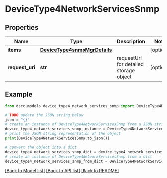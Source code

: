 # DeviceType4NetworkServicesSnmp


## Properties

Name | Type | Description | Notes
------------ | ------------- | ------------- | -------------
**items** | [**DeviceType4snmpMgrDetails**](DeviceType4snmpMgrDetails.md) |  | [optional] 
**request_uri** | **str** | requestUri for detailed storage object               | [optional] 

## Example

```python
from dscc.models.device_type4_network_services_snmp import DeviceType4NetworkServicesSnmp

# TODO update the JSON string below
json = "{}"
# create an instance of DeviceType4NetworkServicesSnmp from a JSON string
device_type4_network_services_snmp_instance = DeviceType4NetworkServicesSnmp.from_json(json)
# print the JSON string representation of the object
print(DeviceType4NetworkServicesSnmp.to_json())

# convert the object into a dict
device_type4_network_services_snmp_dict = device_type4_network_services_snmp_instance.to_dict()
# create an instance of DeviceType4NetworkServicesSnmp from a dict
device_type4_network_services_snmp_from_dict = DeviceType4NetworkServicesSnmp.from_dict(device_type4_network_services_snmp_dict)
```
[[Back to Model list]](../README.md#documentation-for-models) [[Back to API list]](../README.md#documentation-for-api-endpoints) [[Back to README]](../README.md)


